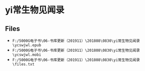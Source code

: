 # yi常生物见闻录

## Files

- `F:/5000G电子书\06-书库更新（201911）\201808\0830\yi常生物见闻录\ycswjwl.epub`
- `F:/5000G电子书\06-书库更新（201911）\201808\0830\yi常生物见闻录\ycswjwl.mobi`
- `F:/5000G电子书\06-书库更新（201911）\201808\0830\yi常生物见闻录\files.txt`
